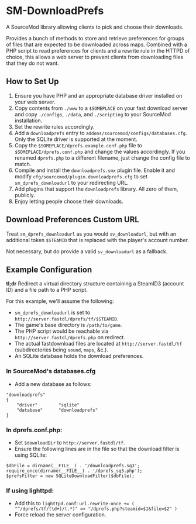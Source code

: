 SM-DownloadPrefs
================
A SourceMod library allowing clients to pick and choose their downloads.

Provides a bunch of methods to store and retrieve preferences for groups of files that are expected to be downloaded across maps.
Combined with a PHP script to read preferences for clients and a rewrite rule in the HTTPD of choice, this allows a web server to prevent clients from downloading files that they do not want.

How to Set Up
-------------
1.  Ensure you have PHP and an appropriate database driver installed on your web server.
2.  Copy contents from `./www` to a `$SOMEPLACE` on your fast download server and copy `./configs`, `./data`, and `./scripting` to your SourceMod installation.
3.  Set the rewrite rules accordingly.
4.  Add a `downloadprefs` entry to `addons/sourcemod/configs/databases.cfg`.  Only the SQLite driver is supported at the moment.
5.  Copy the `$SOMEPLACE/dprefs.example.conf.php` file to `$SOMEPLACE/dprefs.conf.php` and change the values accordingly.  If you renamed `dprefs.php` to a different filename, just change the config file to match.
6.  Compile and install the `downloadprefs.smx` plugin file.  Enable it and modify `cfg/sourcemod/plugin.downloadprefs.cfg` to set `sm_dprefs_downloadurl` to your redirecting URL.
7.  Add plugins that support the `downloadprefs` library.  All zero of them, publicly.
8.  Enjoy letting people choose their downloads.

Download Preferences Custom URL
-------------------------------
Treat `sm_dprefs_downloadurl` as you would `sv_downloadurl`, but with an additional token `$STEAMID` that is replaced with the player's account number.

Not necessary, but do provide a valid `sv_downloadurl` as a fallback.

Example Configuration
---------------------
**tl;dr** Redirect a virtual directory structure containing a SteamID3 (account ID) and a file path to a PHP script.

For this example, we'll assume the following:
  * `sm_dprefs_downloadurl` is set to `http://server.fastdl/dprefs/tf/$STEAMID`.
  * The game's base directory is `/path/to/game`.
  * The PHP script would be reachable via `http://server.fastdl/dprefs.php` on redirect.
  * The actual fastdownload files are located at `http://server.fastdl/tf` (subdirectories being `sound`, `maps`, &c.).
  * An SQLite database holds the download preferences.

### In SourceMod's databases.cfg
  * Add a new database as follows:
```
"downloadprefs"
{
	"driver"		"sqlite"
	"database"		"downloadprefs"
}
```

### In dprefs.conf.php:
  * Set `$downloadDir` to `http://server.fastdl/tf`.
  * Ensure the following lines are in the file so that the download filter is using SQLite:
```
$dbFile = dirname(__FILE__) . '/downloadprefs.sq3';
require_once(dirname(__FILE__) . '/dprefs_sq3.php');
$prefsFilter = new SQLiteDownloadFilter($dbFile);
```

### If using lighttpd:
  * Add this to `lighttpd.conf`: `url.rewrite-once += ( "^/dprefs/tf/(\d+)/(.*)" => "/dprefs.php?steamid=$1&file=$2" )`
  * Force reload the server configuration.
